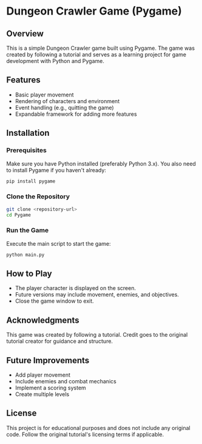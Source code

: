 # Dungeon Crawler Game (Pygame)

## Overview
This is a simple Dungeon Crawler game built using Pygame. The game was created by following a tutorial and serves as a learning project for game development with Python and Pygame.

## Features
- Basic player movement
- Rendering of characters and environment
- Event handling (e.g., quitting the game)
- Expandable framework for adding more features

## Installation
### Prerequisites
Make sure you have Python installed (preferably Python 3.x). You also need to install Pygame if you haven't already:

```bash
pip install pygame
```

### Clone the Repository
```bash
git clone <repository-url>
cd Pygame
```

### Run the Game
Execute the main script to start the game:
```bash
python main.py
```

## How to Play
- The player character is displayed on the screen.
- Future versions may include movement, enemies, and objectives.
- Close the game window to exit.

## Acknowledgments
This game was created by following a tutorial. Credit goes to the original tutorial creator for guidance and structure.

## Future Improvements
- Add player movement
- Include enemies and combat mechanics
- Implement a scoring system
- Create multiple levels

## License
This project is for educational purposes and does not include any original code. Follow the original tutorial's licensing terms if applicable.

